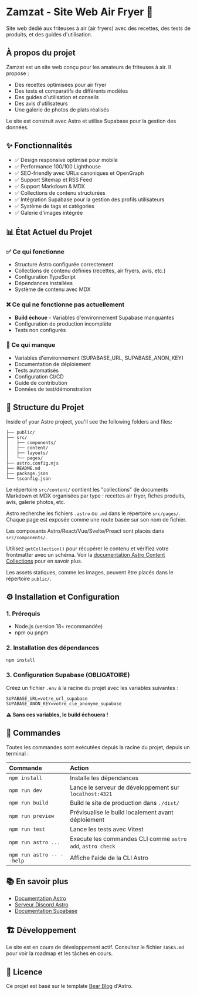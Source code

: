 # Zamzat - Site Web Air Fryer 🍟

Site web dédié aux friteuses à air (air fryers) avec des recettes, des tests de produits, et des guides d'utilisation.

## À propos du projet

Zamzat est un site web conçu pour les amateurs de friteuses à air. Il propose :
- Des recettes optimisées pour air fryer
- Des tests et comparatifs de différents modèles
- Des guides d'utilisation et conseils
- Des avis d'utilisateurs
- Une galerie de photos de plats réalisés

Le site est construit avec Astro et utilise Supabase pour la gestion des données.

## ✨ Fonctionnalités

- ✅ Design responsive optimisé pour mobile
- ✅ Performance 100/100 Lighthouse
- ✅ SEO-friendly avec URLs canoniques et OpenGraph
- ✅ Support Sitemap et RSS Feed
- ✅ Support Markdown & MDX
- ✅ Collections de contenu structurées
- ✅ Intégration Supabase pour la gestion des profils utilisateurs
- ✅ Système de tags et catégories
- ✅ Galerie d'images intégrée

## 📊 État Actuel du Projet

### ✅ Ce qui fonctionne
- Structure Astro configurée correctement
- Collections de contenu définies (recettes, air fryers, avis, etc.)
- Configuration TypeScript
- Dépendances installées
- Système de contenu avec MDX

### ❌ Ce qui ne fonctionne pas actuellement
- **Build échoue** - Variables d'environnement Supabase manquantes
- Configuration de production incomplète
- Tests non configurés

### 🚧 Ce qui manque
- Variables d'environnement (SUPABASE_URL, SUPABASE_ANON_KEY)
- Documentation de déploiement
- Tests automatisés
- Configuration CI/CD
- Guide de contribution
- Données de test/démonstration

## 📁 Structure du Projet

Inside of your Astro project, you'll see the following folders and files:

```text
├── public/
├── src/
│   ├── components/
│   ├── content/
│   ├── layouts/
│   └── pages/
├── astro.config.mjs
├── README.md
├── package.json
└── tsconfig.json
```

Le répertoire `src/content/` contient les "collections" de documents Markdown et MDX organisées par type : recettes air fryer, fiches produits, avis, galerie photos, etc.

Astro recherche les fichiers `.astro` ou `.md` dans le répertoire `src/pages/`. Chaque page est exposée comme une route basée sur son nom de fichier.

Les composants Astro/React/Vue/Svelte/Preact sont placés dans `src/components/`.

Utilisez `getCollection()` pour récupérer le contenu et vérifiez votre frontmatter avec un schéma. Voir la [documentation Astro Content Collections](https://docs.astro.build/en/guides/content-collections/) pour en savoir plus.

Les assets statiques, comme les images, peuvent être placés dans le répertoire `public/`.

## ⚙️ Installation et Configuration

### 1. Prérequis
- Node.js (version 18+ recommandée)
- npm ou pnpm

### 2. Installation des dépendances
```bash
npm install
```

### 3. Configuration Supabase (OBLIGATOIRE)
Créez un fichier `.env` à la racine du projet avec les variables suivantes :

```env
SUPABASE_URL=votre_url_supabase
SUPABASE_ANON_KEY=votre_cle_anonyme_supabase
```

**⚠️ Sans ces variables, le build échouera !**

## 🧞 Commandes

Toutes les commandes sont exécutées depuis la racine du projet, depuis un terminal :

| Commande                  | Action                                              |
| :------------------------ | :-------------------------------------------------- |
| `npm install`             | Installe les dépendances                            |
| `npm run dev`             | Lance le serveur de développement sur `localhost:4321` |
| `npm run build`           | Build le site de production dans `./dist/`         |
| `npm run preview`         | Prévisualise le build localement avant déploiement |
| `npm run test`            | Lance les tests avec Vitest                        |
| `npm run astro ...`       | Execute les commandes CLI comme `astro add`, `astro check` |
| `npm run astro -- --help` | Affiche l'aide de la CLI Astro                     |

## 📚 En savoir plus

- [Documentation Astro](https://docs.astro.build)
- [Serveur Discord Astro](https://astro.build/chat)
- [Documentation Supabase](https://supabase.com/docs)

## 🏗️ Développement

Le site est en cours de développement actif. Consultez le fichier `TASKS.md` pour voir la roadmap et les tâches en cours.

## 📄 Licence

Ce projet est basé sur le template [Bear Blog](https://github.com/HermanMartinus/bearblog/) d'Astro.
